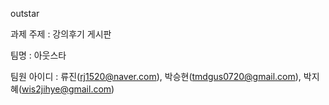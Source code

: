 outstar

과제 주제 : 강의후기 게시판

팀명 : 아웃스타

팀원 아이디 : 류진(rj1520@naver.com), 박승현(tmdgus0720@gmail.com), 박지혜(wis2jihye@gmail.com)
